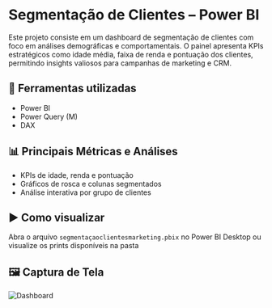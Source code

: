 # Segmentação de Clientes – Power BI

Este projeto consiste em um dashboard de segmentação de clientes com foco em análises demográficas e comportamentais. O painel apresenta KPIs estratégicos como idade média, faixa de renda e pontuação dos clientes, permitindo insights valiosos para campanhas de marketing e CRM.

## 🔧 Ferramentas utilizadas
- Power BI
- Power Query (M)
- DAX

## 📊 Principais Métricas e Análises
- KPIs de idade, renda e pontuação
- Gráficos de rosca e colunas segmentados
- Análise interativa por grupo de clientes

## ▶️ Como visualizar
Abra o arquivo `segmentaçaoclientesmarketing.pbix` no Power BI Desktop ou visualize os prints disponíveis na pasta 

## 🖼 Captura de Tela
![Dashboard](Capturadetela2025-07-03114207.png)
